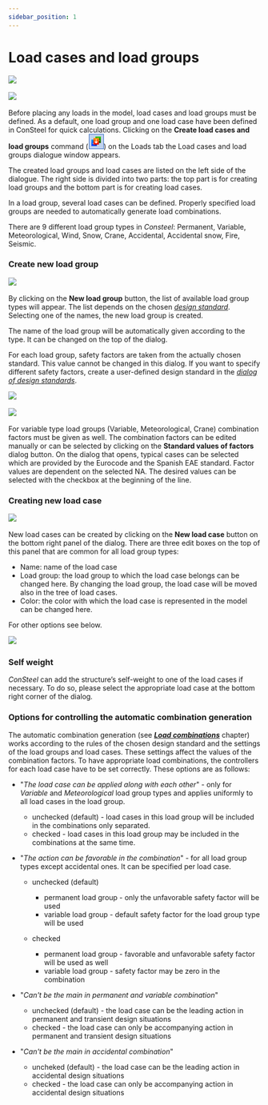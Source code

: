 ```yaml
---
sidebar_position: 1
---
```

# Load cases and load groups

[![](https://consteelsoftware.com/wp-content/uploads/2021/04/7-2-Loadcase.png)](./img/wp-content-uploads-2021-04-7-2-Loadcase.png)

<!-- /wp:image -->

<!-- wp:image {"align":"right","id":22807,"width":375,"height":412,"sizeSlug":"full","linkDestination":"media"} -->

[![](https://consteelsoftware.com/wp-content/uploads/2021/04/dial_LG_Var.png)](./img/wp-content-uploads-2021-04-dial_LG_Var.png)

<!-- /wp:image -->

<!-- wp:paragraph {"align":"justify"} -->

Before placing any loads in the model, load cases and load groups must be defined. As a default, one load group and one load case have been defined in ConSteel for quick calculations. Clicking on the **Create load cases and load groups** command (![](./img/wp-content-uploads-2021-04-cmd_loadgroups.png)) on the Loads tab the Load cases and load groups dialogue window appears.

<!-- /wp:paragraph -->

<!-- wp:paragraph -->

The created load groups and load cases are listed on the left side of the dialogue. The right side is divided into two parts: the top part is for creating load groups and the bottom part is for creating load cases.

<!-- /wp:paragraph -->

<!-- wp:paragraph -->

In a load group, several load cases can be defined. Properly specified load groups are needed to automatically generate load combinations.

<!-- /wp:paragraph -->

<!-- wp:paragraph {"align":"justify"} -->

There are 9 different load group types in _Consteel_: Permanent, Variable, Meteorological, Wind, Snow, Crane, Accidental, Accidental snow, Fire, Seismic.

<!-- /wp:paragraph -->

<!-- wp:heading {"level":3} -->

### Create new load group

<!-- /wp:heading -->

<!-- wp:image {"align":"right","id":19569,"width":260,"height":207,"sizeSlug":"full","linkDestination":"media"} -->

[![](https://consteelsoftware.com/wp-content/uploads/2021/04/7-2-Load-cases-and-load-groups-e1626273431984.png)](./img/wp-content-uploads-2021-04-7-2-Load-cases-and-load-groups-e1626273431984.png)

<!-- /wp:image -->

<!-- wp:paragraph -->

By clicking on the **New load group** button, the list of available load group types will appear. The list depends on the chosen _[design standard](../1_0_general-description/1_2_the-main-window.md)_. Selecting one of the names, the new load group is created.

<!-- /wp:paragraph -->

<!-- wp:paragraph -->

The name of the load group will be automatically given according to the type. It can be changed on the top of the dialog.

<!-- /wp:paragraph -->

<!-- wp:paragraph {"align":"justify"} -->

For each load group, safety factors are taken from the actually chosen standard. This value cannot be changed in this dialog. If you want to specify different safety factors, create a user-defined design standard in the _[dialog of design standards](../1_0_general-description/1_2_the-main-window.md)_.

<!-- /wp:paragraph -->

<!-- wp:image {"align":"right","id":9934,"width":276,"height":194,"sizeSlug":"full","linkDestination":"media"} -->

[![](https://consteelsoftware.com/wp-content/uploads/2021/04/7-2-Multipliers-of-representative-values.png)](./img/wp-content-uploads-2021-04-7-2-Multipliers-of-representative-values.png)

<!-- /wp:image -->

<!-- wp:image {"align":"right","id":22816,"width":215,"height":172,"sizeSlug":"full","linkDestination":"media"} -->

[![](https://consteelsoftware.com/wp-content/uploads/2021/04/dial_LG_Var_LG.png)](./img/wp-content-uploads-2021-04-dial_LG_Var_LG.png)

<!-- /wp:image -->

<!-- wp:paragraph {"align":"justify"} -->

For variable type load groups (Variable, Meteorological, Crane) combination factors must be given as well. The combination factors can be edited manually or can be selected by clicking on the **Standard values of factors** dialog button. On the dialog that opens, typical cases can be selected which are provided by the Eurocode and the Spanish EAE standard. Factor values are dependent on the selected NA. The desired values can be selected with the checkbox at the beginning of the line.

<!-- /wp:paragraph -->

<!-- wp:heading {"level":3} -->

### Creating new load case

<!-- /wp:heading -->

<!-- wp:image {"align":"right","id":22823,"width":214,"height":160,"sizeSlug":"full","linkDestination":"media"} -->

[![](https://consteelsoftware.com/wp-content/uploads/2021/07/dial_LG_create-_LC.png)](./img/wp-content-uploads-2021-07-dial_LG_create-_LC.png)

<!-- /wp:image -->

<!-- wp:paragraph -->

New load cases can be created by clicking on the **New load case** button on the bottom right panel of the dialog. There are three edit boxes on the top of this panel that are common for all load group types:

<!-- /wp:paragraph -->

<!-- wp:list {"editorskit":{"indent":40,"devices":false,"desktop":true,"tablet":true,"mobile":true,"loggedin":true,"loggedout":true,"acf_visibility":"","acf_field":"","acf_condition":"","acf_value":"","migrated":false,"unit_test":false}} -->

- Name: name of the load case
- Load group: the load group to which the load case belongs can be changed here. By changing the load group, the load case will be moved also in the tree of load cases.
- Color: the color with which the load case is represented in the model can be changed here.

<!-- /wp:list -->

<!-- wp:paragraph -->

For other options see below.

<!-- /wp:paragraph -->

<!-- wp:image {"align":"right","id":22869,"width":307,"height":47,"sizeSlug":"full","linkDestination":"media"} -->

[![](https://consteelsoftware.com/wp-content/uploads/2021/07/image-2.png)](./img/wp-content-uploads-2021-07-image-2.png)

<!-- /wp:image -->

<!-- wp:heading {"level":3} -->

### Self weight

<!-- /wp:heading -->

<!-- wp:paragraph -->

_ConSteel_ can add the structure’s self-weight to one of the load cases if necessary. To do so, please select the appropriate load case at the bottom right corner of the dialog.

<!-- /wp:paragraph -->

<!-- wp:heading {"level":3} -->

### Options for controlling the automatic combination generation

<!-- /wp:heading -->

<!-- wp:paragraph -->

The automatic combination generation (see _**[Load combinations](../6_0_structural-loads/6_2_load-combinations.md)**_ chapter) works according to the rules of the chosen design standard and the settings of the load groups and load cases. These settings affect the values of the combination factors. To have appropriate load combinations, the controllers for each load case have to be set correctly. These options are as follows:

<!-- /wp:paragraph -->

<!-- wp:list -->

- "_The load case can be applied along with each other_" - only for _Variable_ and _Meteorological_ load group types and applies uniformly to all load cases in the load group.

  - unchecked (default) - load cases in this load group will be included in the combinations only separated.
  - checked - load cases in this load group may be included in the combinations at the same time.

- "_The action can be favorable in the combination_" - for all load group types except accidental ones. It can be specified per load case.

  - unchecked (default)

    - permanent load group - only the unfavorable safety factor will be used
    - variable load group - default safety factor for the load group type will be used

  - checked

    - permanent load group - favorable and unfavorable safety factor will be used as well
    - variable load group - safety factor may be zero in the combination

- "_Can't be the main in permanent and variable combination_"

  - unchecked (default) - the load case can be the leading action in permanent and transient design situations
  - checked - the load case can only be accompanying action in permanent and transient design situations

- "_Can't be the main in accidental combination_"

  - uncheked (default) - the load case can be the leading action in accidental design situations
  - checked - the load case can only be accompanying action in accidental design situations